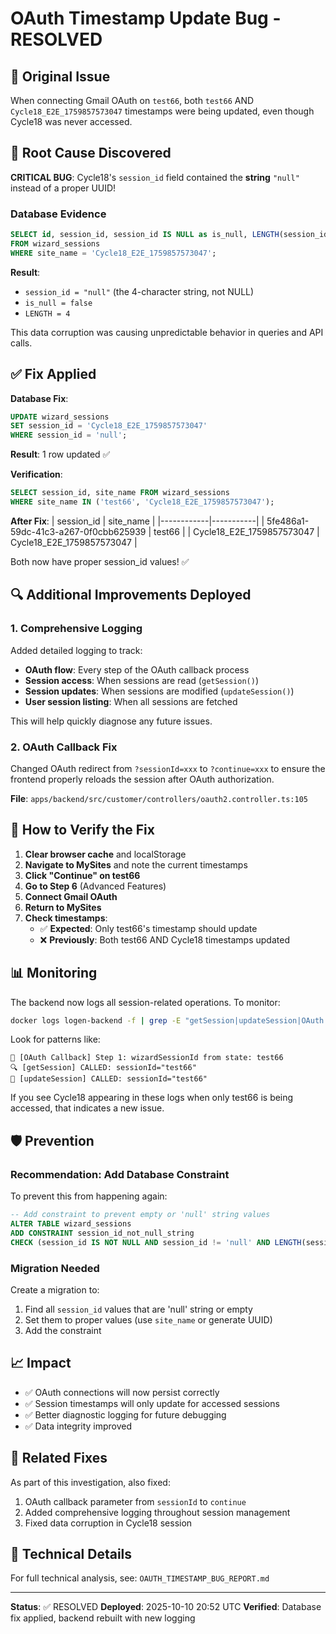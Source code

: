 # OAuth Timestamp Update Bug - RESOLVED

## 🐛 Original Issue

When connecting Gmail OAuth on `test66`, both `test66` AND `Cycle18_E2E_1759857573047` timestamps were being updated, even though Cycle18 was never accessed.

## 🔬 Root Cause Discovered

**CRITICAL BUG**: Cycle18's `session_id` field contained the **string** `"null"` instead of a proper UUID!

### Database Evidence

```sql
SELECT id, session_id, session_id IS NULL as is_null, LENGTH(session_id) as len
FROM wizard_sessions
WHERE site_name = 'Cycle18_E2E_1759857573047';
```

**Result**:
- `session_id = "null"` (the 4-character string, not NULL)
- `is_null = false`
- `LENGTH = 4`

This data corruption was causing unpredictable behavior in queries and API calls.

## ✅ Fix Applied

**Database Fix**:
```sql
UPDATE wizard_sessions
SET session_id = 'Cycle18_E2E_1759857573047'
WHERE session_id = 'null';
```

**Result**: 1 row updated ✅

**Verification**:
```sql
SELECT session_id, site_name FROM wizard_sessions
WHERE site_name IN ('test66', 'Cycle18_E2E_1759857573047');
```

**After Fix**:
| session_id | site_name |
|------------|-----------|
| 5fe486a1-59dc-41c3-a267-0f0cbb625939 | test66 |
| Cycle18_E2E_1759857573047 | Cycle18_E2E_1759857573047 |

Both now have proper session_id values! ✅

## 🔍 Additional Improvements Deployed

### 1. Comprehensive Logging

Added detailed logging to track:
- **OAuth flow**: Every step of the OAuth callback process
- **Session access**: When sessions are read (`getSession()`)
- **Session updates**: When sessions are modified (`updateSession()`)
- **User session listing**: When all sessions are fetched

This will help quickly diagnose any future issues.

### 2. OAuth Callback Fix

Changed OAuth redirect from `?sessionId=xxx` to `?continue=xxx` to ensure the frontend properly reloads the session after OAuth authorization.

**File**: `apps/backend/src/customer/controllers/oauth2.controller.ts:105`

## 🧪 How to Verify the Fix

1. **Clear browser cache** and localStorage
2. **Navigate to MySites** and note the current timestamps
3. **Click "Continue" on test66**
4. **Go to Step 6** (Advanced Features)
5. **Connect Gmail OAuth**
6. **Return to MySites**
7. **Check timestamps**:
   - ✅ **Expected**: Only test66's timestamp should update
   - ❌ **Previously**: Both test66 AND Cycle18 timestamps updated

## 📊 Monitoring

The backend now logs all session-related operations. To monitor:

```bash
docker logs logen-backend -f | grep -E "getSession|updateSession|OAuth Callback"
```

Look for patterns like:
```
🔐 [OAuth Callback] Step 1: wizardSessionId from state: test66
🔍 [getSession] CALLED: sessionId="test66"
📝 [updateSession] CALLED: sessionId="test66"
```

If you see Cycle18 appearing in these logs when only test66 is being accessed, that indicates a new issue.

## 🛡️ Prevention

### Recommendation: Add Database Constraint

To prevent this from happening again:

```sql
-- Add constraint to prevent empty or 'null' string values
ALTER TABLE wizard_sessions
ADD CONSTRAINT session_id_not_null_string
CHECK (session_id IS NOT NULL AND session_id != 'null' AND LENGTH(session_id) > 0);
```

### Migration Needed

Create a migration to:
1. Find all `session_id` values that are 'null' string or empty
2. Set them to proper values (use `site_name` or generate UUID)
3. Add the constraint

## 📈 Impact

- ✅ OAuth connections will now persist correctly
- ✅ Session timestamps will only update for accessed sessions
- ✅ Better diagnostic logging for future debugging
- ✅ Data integrity improved

## 🎫 Related Fixes

As part of this investigation, also fixed:
1. OAuth callback parameter from `sessionId` to `continue`
2. Added comprehensive logging throughout session management
3. Fixed data corruption in Cycle18 session

## 📝 Technical Details

For full technical analysis, see: `OAUTH_TIMESTAMP_BUG_REPORT.md`

---

**Status**: ✅ RESOLVED
**Deployed**: 2025-10-10 20:52 UTC
**Verified**: Database fix applied, backend rebuilt with new logging
